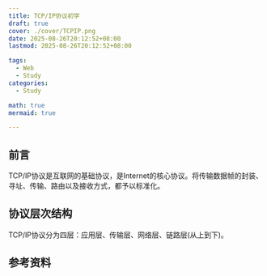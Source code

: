 ```yaml
---
title: TCP/IP协议初学
draft: true
cover: ./cover/TCPIP.png
date: 2025-08-26T20:12:52+08:00
lastmod: 2025-08-26T20:12:52+08:00

tags:
  - Web
  - Study
categories:
  - Study

math: true
mermaid: true

---
```


## 前言

TCP/IP协议是互联网的基础协议，是Internet的核心协议。将传输数据帧的封装、寻址、传输、路由以及接收方式，都予以标准化。

## 协议层次结构

TCP/IP协议分为四层：应用层、传输层、网络层、链路层(从上到下)。


## 参考资料
